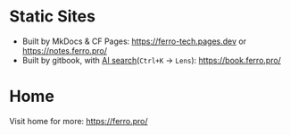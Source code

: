 # Static Sites
- Built by MkDocs & CF Pages: https://ferro-tech.pages.dev or https://notes.ferro.pro/  
- Built by gitbook, with [AI search](https://docs.gitbook.com/product-tour/searching-your-content/lens)(`Ctrl+K` -> `Lens`): https://book.ferro.pro/

# Home
Visit home for more: https://ferro.pro/

